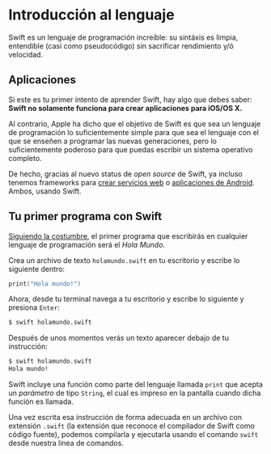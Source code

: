 # Introducción al lenguaje
Swift es un lenguaje de programación increíble: su sintáxis es limpia, entendible (casi como pseudocódigo) sin sacrificar rendimiento y/ó velocidad.


## Aplicaciones
Si este es tu primer intento de aprender Swift, hay algo que debes saber: **Swift no solamente funciona para crear aplicaciones para iOS/OS X.** 

Al contrario, Apple ha dicho que el objetivo de Swift es que sea un lenguaje de programación lo suficientemente simple para que sea el lenguaje con el que se enseñen a programar las nuevas generaciones, pero lo suficientemente poderoso para que puedas escribir un sistema operativo completo.

De hecho, gracias al nuevo status de *open source* de Swift, ya incluso tenemos frameworks para [crear servicios web](http://perfect.org) o [aplicaciones de Android](http://github.com/SwiftAndroid/swift). Ambos, usando Swift.


## Tu primer programa con Swift

[Siguiendo la costumbre](https://es.wikipedia.org/wiki/Hola_mundo), el primer programa que escribirás en cualquier lenguaje de programación será el *Hola Mundo.*

Crea un archivo de texto `holamundo.swift` en tu escritorio y escribe lo siguiente dentro:

```swift
print("Hola mundo!")
```

Ahora, desde tu terminal navega a tu escritorio y escribe lo siguiente y presiona `Enter`:

```bash
$ swift holamundo.swift
```

Después de unos momentos verás un texto aparecer debajo de tu instrucción:

```bash
$ swift holamundo.swift
Hola mundo!
```

Swift incluye una función como parte del lenguaje llamada `print` que acepta un *parámetro* de tipo `String`, el cual es impreso en la pantalla cuando dicha función es llamada.

Una vez escrita esa instrucción de forma adecuada en un archivo con extensión `.swift` (la extensión que reconoce el compilador de Swift como código fuente), podemos compilarla y ejecutarla usando el comando `swift` desde nuestra linea de comandos. 